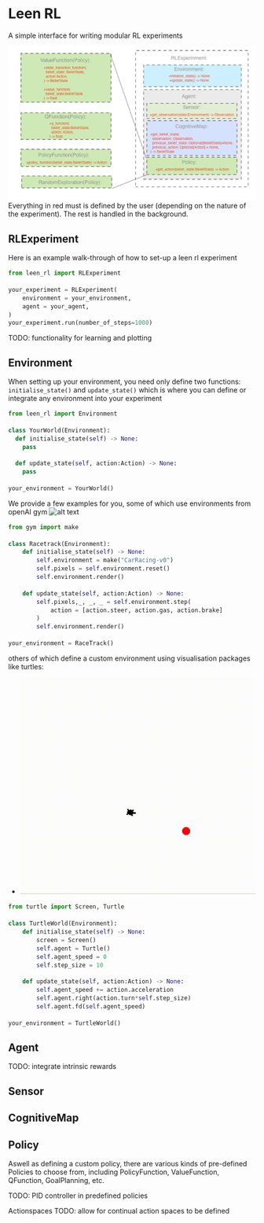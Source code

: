 # Leen RL
A simple interface for writing modular RL experiments

![alt text](leen_rl/architecture.png)
Everything in red must is defined by the user (depending on the nature of the experiment).  The rest is handled in the background. 

## RLExperiment
Here is an example walk-through of how to set-up a leen rl experiment
```python
from leen_rl import RLExperiment

your_experiment = RLExperiment(
    environment = your_environment,
    agent = your_agent,
)
your_experiment.run(number_of_steps=1000)
```
TODO: functionality for learning and plotting

## Environment
When setting up your environment, you need only define two functions: `initialise_state()` and `update_state()` which is where you can define or integrate any environment into your experiment 
```python
from leen_rl import Environment

class YourWorld(Environment):
  def initialise_state(self) -> None:
    pass
    
  def update_state(self, action:Action) -> None:
    pass

your_environment = YourWorld()
```
We provide a few examples for you, some of which use environments from openAI gym
![alt text](https://raw.githubusercontent.com/leen-robotics/reinforcement_learning/master/examples/examples_with_racing_car/racecar.gif)
```python
from gym import make

class Racetrack(Environment):
    def initialise_state(self) -> None:
        self.environment = make("CarRacing-v0")
        self.pixels = self.environment.reset()
        self.environment.render()

    def update_state(self, action:Action) -> None:
        self.pixels,_, _, _ = self.environment.step(
            action = [action.steer, action.gas, action.brake]
        )
        self.environment.render()

your_environment = RaceTrack()
```

others of which define a custom environment using visualisation packages like turtles:
- ![alt text](https://raw.githubusercontent.com/leen-robotics/reinforcement_learning/master/examples/examples_with_turtle/turtle_demo.gif)
```python
from turtle import Screen, Turtle

class TurtleWorld(Environment):
    def initialise_state(self) -> None:
        screen = Screen()
        self.agent = Turtle()
        self.agent_speed = 0
        self.step_size = 10

    def update_state(self, action:Action) -> None:
        self.agent_speed += action.acceleration
        self.agent.right(action.turn*self.step_size)
        self.agent.fd(self.agent_speed)

your_environment = TurtleWorld()
```

## Agent

TODO: integrate intrinsic rewards

## Sensor

## CognitiveMap

## Policy
Aswell as defining a custom policy, there are various kinds of pre-defined Policies to choose from, including PolicyFunction, ValueFunction, QFunction, GoalPlanning, etc.

TODO: PID controller in predefined policies

Actionspaces
TODO: allow for continual action spaces to be defined
